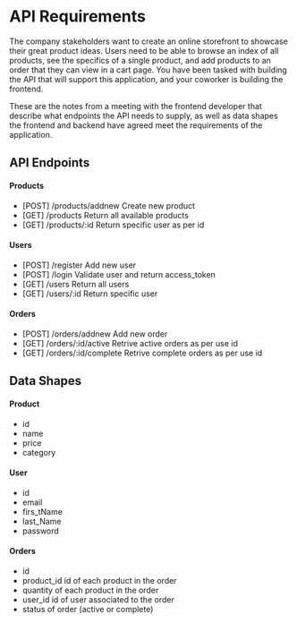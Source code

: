 # API Requirements

The company stakeholders want to create an online storefront to showcase their great product ideas. Users need to be able to browse an index of all products, see the specifics of a single product, and add products to an order that they can view in a cart page. You have been tasked with building the API that will support this application, and your coworker is building the frontend.

These are the notes from a meeting with the frontend developer that describe what endpoints the API needs to supply, as well as data shapes the frontend and backend have agreed meet the requirements of the application.

## API Endpoints

#### Products

- [POST] /products/addnew Create new product
- [GET] /products Return all available products
- [GET] /products/:id Return specific user as per id

#### Users

- [POST] /register Add new user
- [POST] /login Validate user and return access_token
- [GET] /users Return all users
- [GET] /users/:id Return specific user

#### Orders

- [POST] /orders/addnew Add new order
- [GET] /orders/:id/active Retrive active orders as per use id
- [GET] /orders/:id/complete Retrive complete orders as per use id

## Data Shapes

#### Product

- id
- name
- price
- category

#### User

- id
- email
- firs_tName
- last_Name
- password

#### Orders

- id
- product_id id of each product in the order
- quantity of each product in the order
- user_id id of user associated to the order
- status of order (active or complete)
